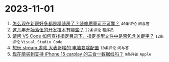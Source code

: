 # 2023-11-01

1. [怎么现在新房好多都是精装房了？装修质量可不可靠？](https://www.v2ex.com/t/987299) `40条评论` `问与答`
1. [这几年开始落伍的开发技术有哪些？](https://www.v2ex.com/t/987300) `22条评论` `程序员`
1. [请问 VS Code 如何查找指定目录下，指定类型文件中是否包含关键字？](https://www.v2ex.com/t/987303) `12条评论` `Visual Studio Code`
1. [想玩 stream 游戏 大表哥啥的 电脑要啥配置](https://www.v2ex.com/t/987308) `10条评论` `问与答`
1. [现在能买到支持 iPhone 15 carplay 的三合一数据线吗？](https://www.v2ex.com/t/987304) `9条评论` `Apple`
